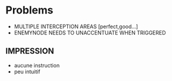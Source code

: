 # Problems

- MULTIPLE INTERCEPTION AREAS [perfect,good...]
- ENEMYNODE NEEDS TO UNACCENTUATE WHEN TRIGGERED

## IMPRESSION

- aucune instruction 
- peu intuitif